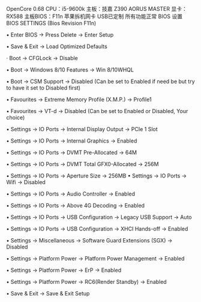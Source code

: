 OpenCore 0.68
CPU：i5-9600k
主板：技嘉 Z390 AORUS MASTER
显卡：RX588
主板BIOS：F11n
苹果拆机网卡
USB已定制
所有功能正常
BIOS 设置
BIOS SETTINGS (Bios Revision F11n)



• Enter BIOS → Press Delete → Enter Setup

• Save & Exit → Load Optimized Defaults

· Boot → CFGLock → Disable

• Boot -> Windows 8/10 Features -> Win 8/10WHQL

• Boot -> CSM Support -> Disabled (Can be set to Enabled if need be but try to have it set to Disabled first)

• Favourites -> Extreme Memory Profile (X.M.P.) -> Profile1

• Favourites -> VT-d -> Disabled (Can be set to Enabled or Disabled, Your choice)

• Settings -> IO Ports -> Internal Display Output -> PCIe 1 Slot

• Settings -> IO Ports -> Internal Graphics -> Enabled

• Settings -> IO Ports -> DVMT Pre-Allocated -> 64M

• Settings -> IO Ports -> DVMT Total GFX0-Allocated -> 256M

• Settings -> IO Ports -> Aperture Size -> 256MB
• Settings -> IO Ports -> Wifi -> Disabled

• Settings -> IO Ports -> Audio Controller -> Enabled

• Settings -> IO Ports -> Above 4G Decoding -> Enabled

• Settings -> IO Ports -> USB Configuration -> Legacy USB Support -> Auto

• Settings -> IO Ports -> USB Configuration -> XHCI Hands-off -> Enabled

• Settings -> Miscellaneous -> Software Guard Extensions (SGX) -> Disabled

• Settings -> Platform Power -> Platform Power Management -> Enabled

• Settings -> Platform Power -> ErP -> Enabled

• Settings -> Platform Power -> RC6(Render Standby) -> Enabled



• Save & Exit → Save & Exit Setup
